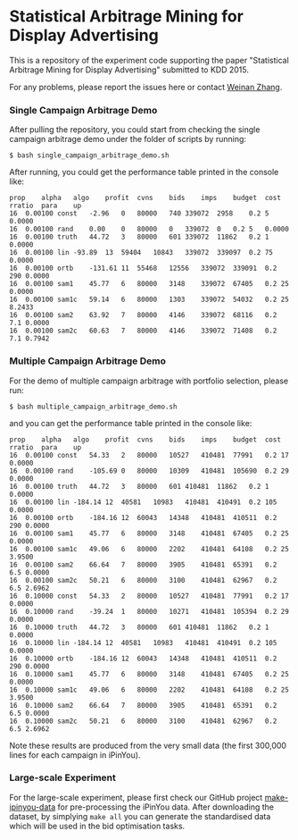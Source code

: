 Statistical Arbitrage Mining for Display Advertising
===========

This is a repository of the experiment code supporting the paper "Statistical Arbitrage Mining for Display Advertising" submitted to KDD 2015.

For any problems, please report the issues here or contact [Weinan Zhang](http://www0.cs.ucl.ac.uk/staff/w.zhang/).

### Single Campaign Arbitrage Demo
After pulling the repository, you could start from checking the single campaign arbitrage demo under the folder of scripts by running:
```
$ bash single_campaign_arbitrage_demo.sh 
```
After running, you could get the performance table printed in the console like:
```
prop	alpha	algo	profit	cvns	bids	imps	budget	cost	rratio	para	up
16	0.00100	const	-2.96	0	80000	740	339072	2958	0.2	5	0.0000
16	0.00100	rand	0.00	0	80000	0	339072	0	0.2	5	0.0000
16	0.00100	truth	44.72	3	80000	601	339072	11862	0.2	1	0.0000
16	0.00100	lin	-93.89	13	59404	10843	339072	339097	0.2	75	0.0000
16	0.00100	ortb	-131.61	11	55468	12556	339072	339091	0.2	290	0.0000
16	0.00100	sam1	45.77	6	80000	3148	339072	67405	0.2	25	0.0000
16	0.00100	sam1c	59.14	6	80000	1303	339072	54032	0.2	25	8.2433
16	0.00100	sam2	63.92	7	80000	4146	339072	68116	0.2	7.1	0.0000
16	0.00100	sam2c	60.63	7	80000	4146	339072	71408	0.2	7.1	0.7942
```

### Multiple Campaign Arbitrage Demo
For the demo of multiple campaign arbitrage with portfolio selection, please run:
```
$ bash multiple_campaign_arbitrage_demo.sh 
```
and you can get the performance table printed in the console like:
```
prop	alpha	algo	profit	cvns	bids	imps	budget	cost	rratio	para	up
16	0.00100	const	54.33	2	80000	10527	410481	77991	0.2	17	0.0000
16	0.00100	rand	-105.69	0	80000	10309	410481	105690	0.2	29	0.0000
16	0.00100	truth	44.72	3	80000	601	410481	11862	0.2	1	0.0000
16	0.00100	lin	-184.14	12	40581	10983	410481	410491	0.2	105	0.0000
16	0.00100	ortb	-184.16	12	60043	14348	410481	410511	0.2	290	0.0000
16	0.00100	sam1	45.77	6	80000	3148	410481	67405	0.2	25	0.0000
16	0.00100	sam1c	49.06	6	80000	2202	410481	64108	0.2	25	3.9500
16	0.00100	sam2	66.64	7	80000	3905	410481	65391	0.2	6.5	0.0000
16	0.00100	sam2c	50.21	6	80000	3100	410481	62967	0.2	6.5	2.6962
16	0.10000	const	54.33	2	80000	10527	410481	77991	0.2	17	0.0000
16	0.10000	rand	-39.24	1	80000	10271	410481	105394	0.2	29	0.0000
16	0.10000	truth	44.72	3	80000	601	410481	11862	0.2	1	0.0000
16	0.10000	lin	-184.14	12	40581	10983	410481	410491	0.2	105	0.0000
16	0.10000	ortb	-184.16	12	60043	14348	410481	410511	0.2	290	0.0000
16	0.10000	sam1	45.77	6	80000	3148	410481	67405	0.2	25	0.0000
16	0.10000	sam1c	49.06	6	80000	2202	410481	64108	0.2	25	3.9500
16	0.10000	sam2	66.64	7	80000	3905	410481	65391	0.2	6.5	0.0000
16	0.10000	sam2c	50.21	6	80000	3100	410481	62967	0.2	6.5	2.6962
```
Note these results are produced from the very small data (the first 300,000 lines for each campaign in iPinYou). 

### Large-scale Experiment
For the large-scale experiment, please first check our GitHub project [make-ipinyou-data](https://github.com/wnzhang/make-ipinyou-data) for pre-processing the iPinYou data. After downloading the dataset, by simplying `make all` you can generate the standardised data which will be used in the bid optimisation tasks.
